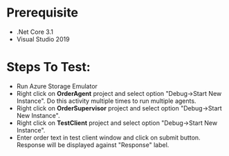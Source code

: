 # Prerequisite

- .Net Core 3.1
- Visual Studio 2019

# Steps To Test:

- Run Azure Storage Emulator
- Right click on **OrderAgent** project and select option "Debug->Start New Instance". Do this activity multiple times to run multiple agents.
- Right click on **OrderSupervisor** project and select option "Debug->Start New Instance".
- Right click on **TestClient** project and select option "Debug->Start New Instance".
- Enter order text in test client window and click on submit button. Response will be displayed against "Response" label.


